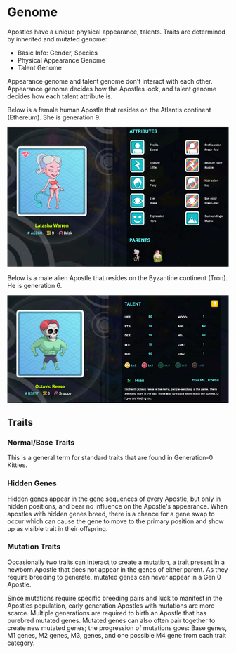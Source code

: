 # Genome

Apostles have a unique physical appearance, talents. Traits are determined by inherited and mutated genome:

- Basic Info: Gender, Species
- Physical Appearance Genome
- Talent Genome

Appearance genome and talent genome don't interact with each other. Appearance genome decides how the Apostles look, and talent genome decides how each talent attribute is.

Below is a female human Apostle that resides on the Atlantis continent (Ethereum).  She is generation 9.

![Apostle Physical Appearance Attributes](../../../.gitbook/assets/apostle-attributes.png)

Below is a male alien Apostle that resides on the Byzantine continent (Tron).  He is generation 6.

![apostle-talents](../../../.gitbook/assets/apostle-talents.png)

## Traits

### Normal/Base Traits

This is a general term for standard traits that are found in Generation-0 Kitties.

### Hidden Genes

Hidden genes appear in the gene sequences of every Apostle, but only in hidden positions, and bear no influence on the Apostle's appearance. When apostles with hidden genes breed, there is a chance for a gene swap to occur which can cause the gene to move to the primary position and show up as visible trait in their offspring. 

### Mutation Traits

Occasionally two traits can interact to create a mutation, a trait present in a newborn Apostle that does not appear in the genes of either parent. As they require breeding to generate, mutated genes can never appear in a Gen 0 Apostle.

Since mutations require specific breeding pairs and luck to manifest in the Apostles population, early generation Apostles with mutations are more scarce. Multiple generations are required to birth an Apostle that has purebred mutated genes. Mutated genes can also often pair together to create new mutated genes; the progression of mutations goes: Base genes, M1 genes, M2 genes, M3, genes, and one possible M4 gene from each trait category. 